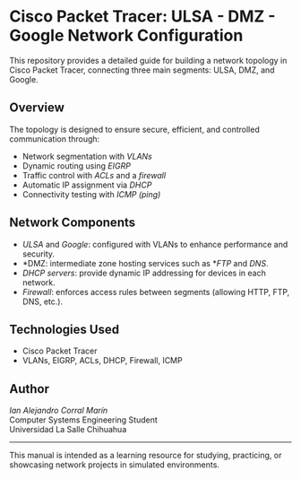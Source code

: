 # Cisco Packet Tracer: ULSA - DMZ - Google Network Configuration  

This repository provides a detailed guide for building a network topology in Cisco Packet Tracer, connecting three main segments: ULSA, DMZ, and Google.  

## Overview  

The topology is designed to ensure secure, efficient, and controlled communication through:  

- Network segmentation with *VLANs*  
- Dynamic routing using *EIGRP*  
- Traffic control with *ACLs* and a *firewall*  
- Automatic IP assignment via *DHCP*  
- Connectivity testing with *ICMP (ping)*  

## Network Components  

- *ULSA* and *Google*: configured with VLANs to enhance performance and security.  
- *DMZ: intermediate zone hosting services such as **FTP* and *DNS*.  
- *DHCP servers*: provide dynamic IP addressing for devices in each network.  
- *Firewall*: enforces access rules between segments (allowing HTTP, FTP, DNS, etc.).  

## Technologies Used  

- Cisco Packet Tracer  
- VLANs, EIGRP, ACLs, DHCP, Firewall, ICMP  

## Author  

*Ian Alejandro Corral Marín*  
Computer Systems Engineering Student  
Universidad La Salle Chihuahua  

---

This manual is intended as a learning resource for studying, practicing, or showcasing network projects in simulated environments.
